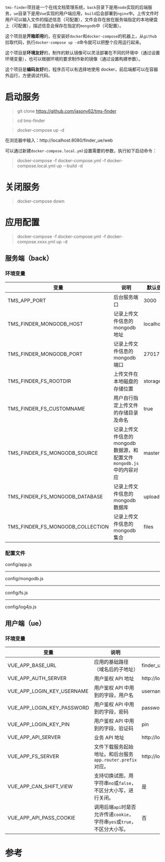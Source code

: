 `tms-finder`项目是一个在线文档管理系统，`back`目录下是用`node`实现的后端服务，`ue`目录下是用`Vue`实现的用户端应用，`build`后会部署到`nginx`中。上传文件时用户可以输入文件的描述信息（可配置），文件会存在放在服务端指定的本地硬盘上（可配置），描述信息会保存在指定的`mongodb`中（可配置）。

这个项目是**开箱即用**的，在安装好`docker`和`docker-compose`的机器上，从`github`拉取代码，执行`docker-compose up -d`命令就可以把整个应用运行起来。

这个项目是**环境友好**的，制作的默认镜像可以灵活部署在不同的环境中（通过设置环境变量），也可以根据环境的要求制作新的镜像（通过设置构建参数）。

这个项目是**编码友好**的，程序员可以有选择地使用 docker，前后端都可以在容器外运行，方便调试代码。

# 启动服务

> git clone https://github.com/jasony62/tms-finder

> cd tms-finder

> docker-compose up -d

在浏览器中输入：http://localhost:8080/finder_ue/web

可以通过新建`docker-compose.local.yml`设置需要的参数，执行如下启动命令：

> docker-compose -f docker-compose.yml -f docker-compose.local.yml up --build -d

# 关闭服务

> docker-compose down

# 应用配置

> docker-compose -f docker-compose.yml -f docker-compose.xxxx.yml up -d

## 服务端（back）

### 环境变量

| 变量                             | 说明                                                                  | 默认值    |
| -------------------------------- | --------------------------------------------------------------------- | --------- |
| TMS_APP_PORT                     | 后台服务端口                                                          | 3000      |
| TMS_FINDER_MONGODB_HOST          | 记录上传文件信息的 mongodb 地址                                       | localhost |
| TMS_FINDER_MONGODB_PORT          | 记录上传文件信息的 mongodb 端口                                       | 27017     |
| TMS_FINDER_FS_ROOTDIR            | 上传文件在本地磁盘的存储位置                                          | storage   |
| TMS_FINDER_FS_CUSTOMNAME         | 用户自行指定上传文件的存储目录及命名                                  | true      |
| TMS_FINDER_FS_MONGODB_SOURCE     | 记录上传文件信息的 mongodb 数据源，和配置文件`mongodb.js`中的内容对应 | master    |
| TMS_FINDER_FS_MONGODB_DATABASE   | 记录上传文件信息的 mongodb 数据库                                     | upload    |
| TMS_FINDER_FS_MONGODB_COLLECTION | 记录上传文件信息的 mongodb 集合                                       | files     |

### 配置文件

config/app.js

---

config/mongodb.js

---

config/fs.js

---

config/log4js.js

## 用户端（ue）

### 环境变量

| 变量                       | 说明                                                                     | 默认值                   |
| -------------------------- | ------------------------------------------------------------------------ | ------------------------ |
| VUE_APP_BASE_URL           | 应用的基础路径（域名后的子地址）                                         | finder_ue                |
| VUE_APP_AUTH_SERVER        | 用户鉴权 API 地址                                                        | http://localhost:3000    |
| VUE_APP_LOGIN_KEY_USERNAME | 用户鉴权 API 中用到的字段，用户名                                        | username                 |
| VUE_APP_LOGIN_KEY_PASSWORD | 用户鉴权 API 中用到的字段，密码                                          | password                 |
| VUE_APP_LOGIN_KEY_PIN      | 用户鉴权 API 中用到的字段，验证码                                        | pin                      |
| VUE_APP_API_SERVER         | 业务 API 地址                                                            | http://localhost:3000    |
| VUE_APP_FS_SERVER          | 文件下载服务起始地址。和后台服务`app.router.prefix`对应。                | http://localhost:3000/fs |
| VUE_APP_CAN_SHIFT_VIEW     | 支持切换试图，用字符串`no`或`false`，不区分大小写，进行关闭。            | 是                       |
| VUE_APP_API_PASS_COOKIE    | 调用后端`api`时是否允许传递`cookie`，字符串`yes`或`true`，不区分大小写。 | 否                       |

# 参考
